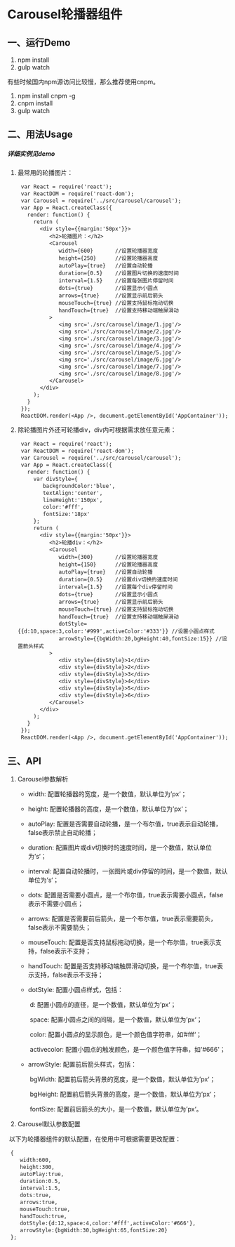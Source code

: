 # Carousel轮播器组件

## 一、运行Demo

1. npm install
2. gulp watch

有些时候国内npm源访问比较慢，那么推荐使用cnpm。

1. npm install cnpm -g
2. cnpm install
3. gulp watch

## 二、用法Usage

#####   详细实例见demo 

1. 最常用的轮播图片：

        var React = require('react');
        var ReactDOM = require('react-dom');
        var Carousel = require('../src/carousel/carousel');
        var App = React.createClass({ 
          render: function() {
            return (
              <div style={{margin:'50px'}}>
                 <h2>轮播图片：</h2>
                 <Carousel 
                    width={600}       //设置轮播器宽度
                    height={250}      //设置轮播器高度
                    autoPlay={true}   //设置自动轮播 
                    duration={0.5}    //设置图片切换的速度时间
                    interval={1.5}    //设置每张图片停留时间
                    dots={true}       //设置显示小圆点
                    arrows={true}     //设置显示前后箭头
                    mouseTouch={true} //设置支持鼠标拖动切换
                    handTouch={true}  //设置支持移动端触屏滑动
                 >
                    <img src='./src/carousel/image/1.jpg'/>
                    <img src='./src/carousel/image/2.jpg'/>
                    <img src='./src/carousel/image/3.jpg'/>
                    <img src='./src/carousel/image/4.jpg'/>
                    <img src='./src/carousel/image/5.jpg'/>
                    <img src='./src/carousel/image/6.jpg'/>
                    <img src='./src/carousel/image/7.jpg'/>
                    <img src='./src/carousel/image/8.jpg'/>
                 </Carousel> 
              </div>
            );
          }
        });
        ReactDOM.render(<App />, document.getElementById('AppContainer'));

2. 除轮播图片外还可轮播div，div内可根据需求放任意元素：

        var React = require('react');
        var ReactDOM = require('react-dom');
        var Carousel = require('../src/carousel/carousel');
        var App = React.createClass({
          render: function() {
            var divStyle={
               backgroundColor:'blue',
               textAlign:'center',
               lineHeight:'150px',
               color:'#fff',
               fontSize:'18px'
            };
            return (
              <div style={{margin:'50px'}}>
                 <h2>轮播div：</h2>
                 <Carousel 
                    width={300}       //设置轮播器宽度
                    height={150}      //设置轮播器高度
                    autoPlay={true}   //设置自动轮播
                    duration={0.5}    //设置div切换的速度时间
                    interval={1.5}    //设置每个div停留时间
                    dots={true}       //设置显示小圆点
                    arrows={true}     //设置显示前后箭头
                    mouseTouch={true} //设置支持鼠标拖动切换
                    handTouch={true}  //设置支持移动端触屏滑动
                    dotStyle={{d:10,space:3,color:'#999',activeColor:'#333'}} //设置小圆点样式
                    arrowStyle={{bgWidth:20,bgHeight:40,fontSize:15}} //设置箭头样式
                 >
                    <div style={divStyle}>1</div>
                    <div style={divStyle}>2</div>
                    <div style={divStyle}>3</div>
                    <div style={divStyle}>4</div>
                    <div style={divStyle}>5</div>
                    <div style={divStyle}>6</div>
                 </Carousel> 
              </div>
            );
          }
        });
        ReactDOM.render(<App />, document.getElementById('AppContainer')); 

## 三、API

1. Carousel参数解析

   * width:               配置轮播器的宽度，是一个数值，默认单位为’px‘；

   * height:              配置轮播器的高度，是一个数值，默认单位为’px‘；

   * autoPlay:          配置是否需要自动轮播，是一个布尔值，true表示自动轮播，false表示禁止自动轮播；

   * duration:          配置图片或div切换时的速度时间，是一个数值，默认单位为’s‘；

   * interval:            配置自动轮播时，一张图片或div停留的时间，是一个数值，默认单位为’s‘；

   * dots:                  配置是否需要小圆点，是一个布尔值，true表示需要小圆点，false表示不需要小圆点；             

   * arrows:              配置是否需要前后箭头，是一个布尔值，true表示需要箭头，false表示不需要箭头；

   * mouseTouch:   配置是否支持鼠标拖动切换，是一个布尔值，true表示支持，false表示不支持； 

   * handTouch:      配置是否支持移动端触屏滑动切换，是一个布尔值，true表示支持，false表示不支持；

   * dotStyle:            配置小圆点样式，包括：                                                                                                                        

     ​                                d:   配置小圆点的直径，是一个数值，默认单位为’px‘；

     ​                                space:   配置小圆点之间的间隔，是一个数值，默认单位为’px‘；

     ​                                color:   配置小圆点的显示颜色，是一个颜色值字符串，如’#fff‘；

     ​                                activecolor:   配置小圆点的触发颜色，是一个颜色值字符串，如'#666'；

   * arrowStyle:        配置前后箭头样式，包括：

     ​                                bgWidth:   配置前后箭头背景的宽度，是一个数值，默认单位为’px‘；

     ​                                bgHeight:  配置前后箭头背景的高度，是一个数值，默认单位为’px‘；

     ​                                fontSize:    配置前后箭头的大小，是一个数值，默认单位为’px‘。


2. Carousel默认参数配置

​       以下为轮播器组件的默认配置，在使用中可根据需要更改配置：

     { 
        width:600,
        height:300,
        autoPlay:true,
        duration:0.5,
        interval:1.5,
        dots:true,
        arrows:true,
        mouseTouch:true,
        handTouch:true,
        dotStyle:{d:12,space:4,color:'#fff',activeColor:'#666'},
        arrowStyle:{bgWidth:30,bgHeight:65,fontSize:20}        
     };














